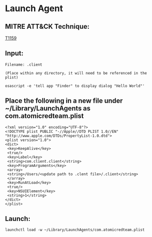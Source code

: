 # Launch Agent

## MITRE ATT&CK Technique:
[T1159](https://attack.mitre.org/wiki/Technique/T1159)

## Input:

	Filename: .client

	(Place within any directory, it will need to be referenced in the plist)

    osascript -e 'tell app "Finder" to display dialog "Hello World"'


## Place the following in a new file under ~/Library/LaunchAgents as com.atomicredteam.plist

    <?xml version="1.0" encoding="UTF-8"?>
    <!DOCTYPE plist PUBLIC "-//Apple//DTD PLIST 1.0//EN" "http://www.apple.com/DTDs/PropertyList-1.0.dtd">
    <plist version="1.0">
    <dict>
     <key>KeepAlive</key>
     <true/>
     <key>Label</key>
     <string>com.client.client</string>
     <key>ProgramArguments</key>
     <array>
     <string>/Users/<update path to .clent file>/.client</string>
     </array>
     <key>RunAtLoad</key>
     <true/>
     <key>NSUIElement</key>
     <string>1</string>
    </dict>
    </plist>


## Launch:

    launchctl load -w ~/Library/LaunchAgents/com.atomicredteam.plist
